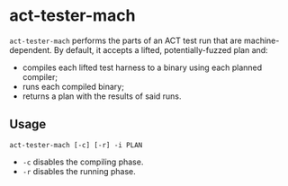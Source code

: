 # act-tester-mach

`act-tester-mach` performs the parts of an ACT test run that are machine-dependent.
By default, it accepts a lifted, potentially-fuzzed plan and:

- compiles each lifted test harness to a binary using each planned compiler;
- runs each compiled binary;
- returns a plan with the results of said runs.

## Usage

`act-tester-mach [-c] [-r] -i PLAN`

- `-c` disables the compiling phase.
- `-r` disables the running phase.
